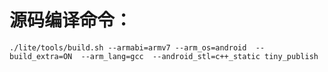 # 源码编译命令：
```shell
./lite/tools/build.sh --armabi=armv7 --arm_os=android  --build_extra=ON  --arm_lang=gcc  --android_stl=c++_static tiny_publish
```
